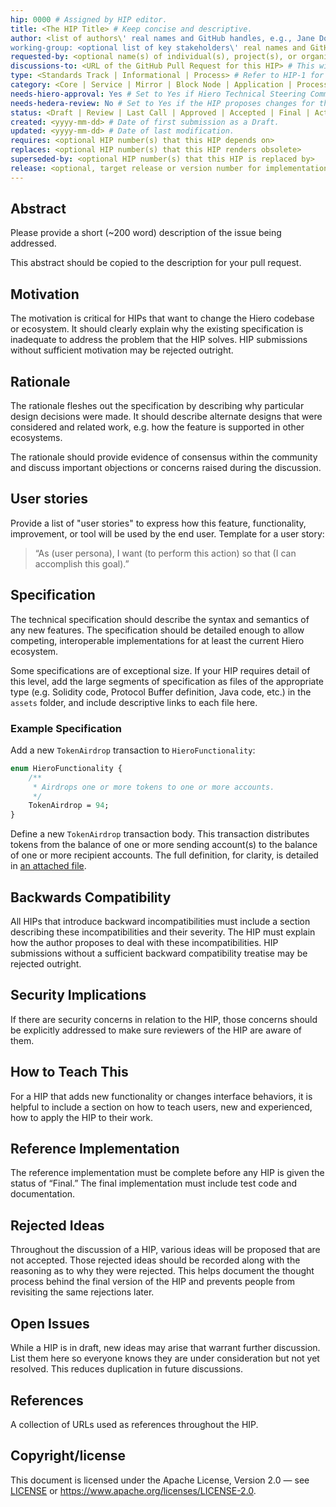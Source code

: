 ```yaml
---
hip: 0000 # Assigned by HIP editor.
title: <The HIP Title> # Keep concise and descriptive.
author: <list of authors\' real names and GitHub handles, e.g., Jane Doe (@janedoe), John Smith (@johnsmith)>
working-group: <optional list of key stakeholders\' real names and GitHub handles who are actively involved in shaping the HIP>
requested-by: <optional name(s) of individual(s), project(s), or organization(s) requesting or sponsoring the HIP>
discussions-to: <URL of the GitHub Pull Request for this HIP> # This will be filled by the HIP editor upon PR creation.
type: <Standards Track | Informational | Process> # Refer to HIP-1 for definitions.
category: <Core | Service | Mirror | Block Node | Application | Process> # Required for Standards Track and Process HIPs. Refer to HIP-1 for category definitions.
needs-hiero-approval: Yes # Set to Yes if Hiero Technical Steering Committee (TSC) approval is required (typically for Standards Track & Process HIPs). Set to No for Informational HIPs or if not applicable as per HIP-1.
needs-hedera-review: No # Set to Yes if the HIP proposes changes for the Hedera network/ecosystem and requires review/acceptance by Hedera (typically Standards Track: Core, Service, Mirror). Refer to HIP-1 for details.
status: <Draft | Review | Last Call | Approved | Accepted | Final | Active | Deferred | Withdrawn | Stagnant | Rejected | Replaced> # Refer to HIP-1 for status definitions and workflow.
created: <yyyy-mm-dd> # Date of first submission as a Draft.
updated: <yyyy-mm-dd> # Date of last modification.
requires: <optional HIP number(s) that this HIP depends on>
replaces: <optional HIP number(s) that this HIP renders obsolete>
superseded-by: <optional HIP number(s) that this HIP is replaced by>
release: <optional, target release or version number for implementation if applicable>
---
```


## Abstract
Please provide a short (~200 word) description of the issue being addressed.

This abstract should be copied to the description for your pull request.

## Motivation
The motivation is critical for HIPs that want to change the Hiero codebase or
ecosystem. It should clearly explain why the existing specification is
inadequate to address the problem that the HIP solves. HIP submissions without
sufficient motivation may be rejected outright.

## Rationale
The rationale fleshes out the specification by describing why particular design
decisions were made. It should describe alternate designs that were considered
and related work, e.g. how the feature is supported in other ecosystems.

The rationale should provide evidence of consensus within the community and
discuss important objections or concerns raised during the discussion.

## User stories
Provide a list of "user stories" to express how this feature, functionality,
improvement, or tool will be used by the end user. Template for a user story:
> “As (user persona), I want (to perform this action) so that (I can accomplish
> this goal).”

## Specification
The technical specification should describe the syntax and semantics of any new
features. The specification should be detailed enough to allow competing,
interoperable implementations for at least the current Hiero ecosystem.

Some specifications are of exceptional size. If your HIP requires detail of
this level, add the large segments of specification as files of the appropriate
type (e.g. Solidity code, Protocol Buffer definition, Java code, etc.) in the
`assets` folder, and include descriptive links to each file here.

### Example Specification
Add a new `TokenAirdrop` transaction to `HieroFunctionality`:

```protobuf
enum HieroFunctionality {
    /**
     * Airdrops one or more tokens to one or more accounts.
     */
    TokenAirdrop = 94;
}
```

Define a new `TokenAirdrop` transaction body. This transaction distributes
tokens from the balance of one or more sending account(s) to the balance of
one or more recipient accounts. The full definition, for clarity, is detailed
in [an attached file](assets/hip-0000-template/sample.proto).

## Backwards Compatibility
All HIPs that introduce backward incompatibilities must include a section
describing these incompatibilities and their severity. The HIP must explain how
the author proposes to deal with these incompatibilities. HIP submissions
without a sufficient backward compatibility treatise may be rejected outright.

## Security Implications
If there are security concerns in relation to the HIP, those concerns should be
explicitly addressed to make sure reviewers of the HIP are aware of them.

## How to Teach This
For a HIP that adds new functionality or changes interface behaviors, it is
helpful to include a section on how to teach users, new and experienced, how to
apply the HIP to their work.

## Reference Implementation
The reference implementation must be complete before any HIP is given the status
of “Final.” The final implementation must include test code and documentation.

## Rejected Ideas
Throughout the discussion of a HIP, various ideas will be proposed that are not
accepted. Those rejected ideas should be recorded along with the reasoning as to
why they were rejected. This helps document the thought process behind the final
version of the HIP and prevents people from revisiting the same rejections later.

## Open Issues
While a HIP is in draft, new ideas may arise that warrant further discussion.
List them here so everyone knows they are under consideration but not yet
resolved. This reduces duplication in future discussions.

## References
A collection of URLs used as references throughout the HIP.

## Copyright/license
This document is licensed under the Apache License, Version 2.0 —
see [LICENSE](../LICENSE) or <https://www.apache.org/licenses/LICENSE-2.0>.